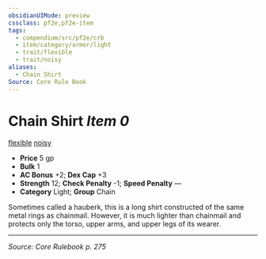 ```yaml
---
obsidianUIMode: preview
cssclass: pf2e,pf2e-item
tags:
  - compendium/src/pf2e/crb
  - item/category/armor/light
  - trait/flexible
  - trait/noisy
aliases:
  - Chain Shirt
Source: Core Rule Book
---
```

# Chain Shirt *Item 0*  
[flexible](rules/traits/flexible.md "Flexible Armor Trait")  [noisy](rules/traits/noisy.md "Noisy Armor Trait")  

- **Price** 5 gp
- **Bulk** 1
- **AC Bonus** +2; **Dex Cap** +3
- **Strength** 12; **Check Penalty** -1; **Speed Penalty** —
- **Category** Light; **Group** Chain 

Sometimes called a hauberk, this is a long shirt constructed of the same metal rings as chainmail. However, it is much lighter than chainmail and protects only the torso, upper arms, and upper legs of its wearer.


---
*Source: Core Rulebook p. 275*